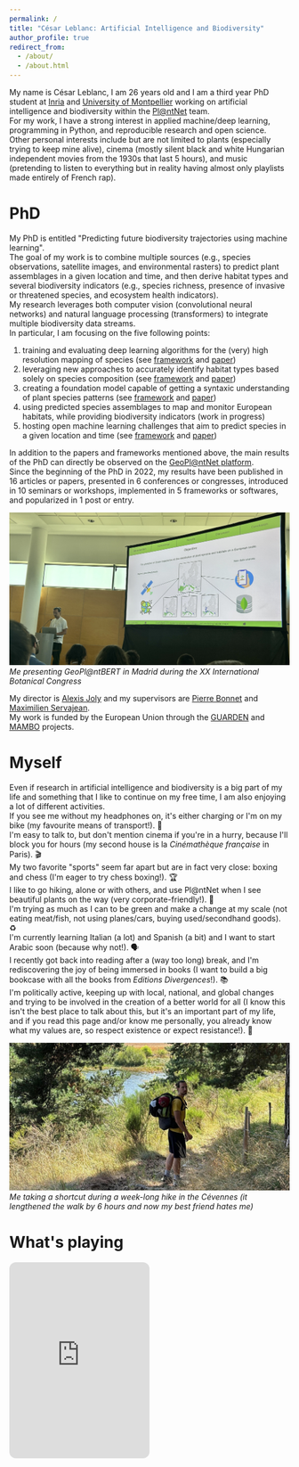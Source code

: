 ```yaml
---
permalink: /
title: "César Leblanc: Artificial Intelligence and Biodiversity"
author_profile: true
redirect_from: 
  - /about/
  - /about.html
---
```


My name is César Leblanc, I am 26 years old and I am a third year PhD student at [Inria](https://inria.fr) and [University of Montpellier](https://www.umontpellier.fr/) working on artificial intelligence and biodiversity within the [Pl@ntNet](https://plantnet.org/) team.  
For my work, I have a strong interest in applied machine/deep learning, programming in Python, and reproducible research and open science.  
Other personal interests include but are not limited to plants (especially trying to keep mine alive), cinema (mostly silent black and white Hungarian independent movies from the 1930s that last 5 hours), and music (pretending to listen to everything but in reality having almost only playlists made entirely of French rap).

PhD
======
My PhD is entitled "Predicting future biodiversity trajectories using machine learning".  
The goal of my work is to combine multiple sources (e.g., species observations, satellite images, and environmental rasters) to predict plant assemblages in a given location and time, and then derive habitat types and several biodiversity indicators (e.g., species richness, presence of invasive or threatened species, and ecosystem health indicators).  
My research leverages both computer vision (convolutional neural networks) and natural language processing (transformers) to integrate multiple biodiversity data streams.  
In particular, I am focusing on the five following points:

1. training and evaluating deep learning algorithms for the (very) high resolution mapping of species (see [framework](https://github.com/plantnet/malpolon) and [paper](https://ceur-ws.org/Vol-3180/paper-169.pdf))
2. leveraging new approaches to accurately identify habitat types based solely on species composition (see [framework](https://github.com/cesar-leblanc/hdm-framework) and [paper](https://onlinelibrary.wiley.com/doi/10.1111/avsc.12802))
3. creating a foundation model capable of getting a syntaxic understanding of plant species patterns (see [framework](https://github.com/cesar-leblanc/plantbert) and [paper](https://arxiv.org/))
4. using predicted species assemblages to map and monitor European habitats, while providing biodiversity indicators (work in progress)
5. hosting open machine learning challenges that aim to predict species in a given location and time (see [framework](https://github.com/plantnet/GeoLifeCLEF) and [paper](https://hal.inrae.fr/hal-04720817v1/file/Picek_etal_CEUR-Workshop-Proceedings-3740.pdf))

In addition to the papers and frameworks mentioned above, the main results of the PhD can directly be observed on the [GeoPl@ntNet platform](https://geo.plantnet.org).  
Since the beginning of the PhD in 2022, my results have been published in 16 articles or papers, presented in 6 conferences or congresses, introduced in 10 seminars or workshops, implemented in 5 frameworks or softwares, and popularized in 1 post or entry.

![IBC](/images/ibc.jpg)
*Me presenting GeoPl@ntBERT in Madrid during the XX International Botanical Congress*

My director is [Alexis Joly](https://scholar.google.com/citations?user=kbpkTGgAAAAJ) and my supervisors are [Pierre Bonnet](https://scholar.google.com/citations?user=HTF5OegAAAAJ) and [Maximilien Servajean](https://scholar.google.com/citations?user=S0MJzd8AAAAJ).  
My work is funded by the European Union through the [GUARDEN](https://guarden.org/) and [MAMBO](https://www.mambo-project.eu/) projects. 

Myself
======
Even if research in artificial intelligence and biodiversity is a big part of my life and something that I like to continue on my free time, I am also enjoying a lot of different activities.  
If you see me without my headphones on, it's either charging or I'm on my bike (my favourite means of transport!). 🎵  
I'm easy to talk to, but don't mention cinema if you're in a hurry, because I'll block you for hours (my second house is la *Cinémathèque française* in Paris). 🎬  
My two favorite "sports" seem far apart but are in fact very close: boxing and chess (I'm eager to try chess boxing!). 🏆  
I like to go hiking, alone or with others, and use Pl@ntNet when I see beautiful plants on the way (very corporate-friendly!). 🌱  
I'm trying as much as I can to be green and make a change at my scale (not eating meat/fish, not using planes/cars, buying used/secondhand goods). ♻️  
I'm currently learning Italian (a lot) and Spanish (a bit) and I want to start Arabic soon (because why not!). 🗣️  
I recently got back into reading after a (way too long) break, and I'm rediscovering the joy of being immersed in books (I want to build a big bookcase with all the books from *Editions Divergences*!). 📚  
I'm politically active, keeping up with local, national, and global changes and trying to be involved in the creation of a better world for all (I know this isn't the best place to talk about this, but it's an important part of my life, and if you read this page and/or know me personally, you already know what my values are, so respect existence or expect resistance!). 🏴  

![Hike](/images/hike.jpg)
*Me taking a shortcut during a week-long hike in the Cévennes (it lengthened the walk by 6 hours and now my best friend hates me)*

What's playing
======
<iframe style="border-radius:12px" src="https://open.spotify.com/embed/album/0YhDwvMib2oPv88fN04Q5v?utm_source=generator" width="50%" height="352" frameBorder="0" allowfullscreen="" allow="autoplay; clipboard-write; encrypted-media; fullscreen; picture-in-picture" loading="lazy"></iframe>
